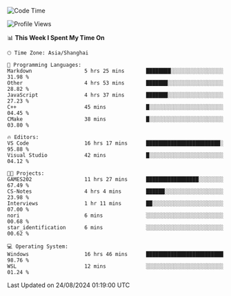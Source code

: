 <!--START_SECTION:waka-->
![Code Time](http://img.shields.io/badge/Code%20Time-1%2C922%20hrs%203%20mins-blue)

![Profile Views](http://img.shields.io/badge/Profile%20Views-5-blue)

📊 **This Week I Spent My Time On** 

```text
🕑︎ Time Zone: Asia/Shanghai

💬 Programming Languages: 
Markdown                 5 hrs 25 mins       ████████░░░░░░░░░░░░░░░░░   31.98 % 
Other                    4 hrs 53 mins       ███████░░░░░░░░░░░░░░░░░░   28.82 % 
JavaScript               4 hrs 37 mins       ███████░░░░░░░░░░░░░░░░░░   27.23 % 
C++                      45 mins             █░░░░░░░░░░░░░░░░░░░░░░░░   04.45 % 
CMake                    38 mins             █░░░░░░░░░░░░░░░░░░░░░░░░   03.80 % 

🔥 Editors: 
VS Code                  16 hrs 17 mins      ████████████████████████░   95.88 % 
Visual Studio            42 mins             █░░░░░░░░░░░░░░░░░░░░░░░░   04.12 % 

🐱‍💻 Projects: 
GAMES202                 11 hrs 27 mins      █████████████████░░░░░░░░   67.49 % 
CS-Notes                 4 hrs 4 mins        ██████░░░░░░░░░░░░░░░░░░░   23.98 % 
Interviews               1 hr 11 mins        ██░░░░░░░░░░░░░░░░░░░░░░░   07.00 % 
nori                     6 mins              ░░░░░░░░░░░░░░░░░░░░░░░░░   00.68 % 
star_identification      6 mins              ░░░░░░░░░░░░░░░░░░░░░░░░░   00.62 % 

💻 Operating System: 
Windows                  16 hrs 46 mins      █████████████████████████   98.76 % 
WSL                      12 mins             ░░░░░░░░░░░░░░░░░░░░░░░░░   01.24 % 
```


 Last Updated on 24/08/2024 01:19:00 UTC
<!--END_SECTION:waka-->